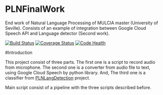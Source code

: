 # PLNFinalWork

End work of Natural Language Processing of MULCIA master (University of Seville). Consists of an example of integration between Google Cloud Speech API and Language detector (Second work).

[![Build Status](https://travis-ci.org/MULCIA/PLNFinalWork.svg?branch=master)](https://travis-ci.org/MULCIA/PLNFinalWork)
[![Coverage Status](https://coveralls.io/repos/github/MULCIA/PLNFinalWork/badge.svg?branch=master)](https://coveralls.io/github/MULCIA/PLNFinalWork?branch=master)
[![Code Health](https://landscape.io/github/MULCIA/PLNFinalWork/master/landscape.svg?style=flat)](https://landscape.io/github/MULCIA/PLNFinalWork/master)

#Introduction

This project consist of three parts. The first one is a script to record audio from microphone. The second one is a converter from audio file to text, using Google Cloud Speech by python library. And, The third one is a classifier from [PLNLangDetection](https://github.com/MULCIA/PLNLangDetection) project.

Main script consist of a pipeline with the three scripts described before.
